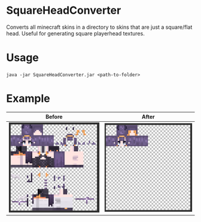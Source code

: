 # SquareHeadConverter
Converts all minecraft skins in a directory to skins that are just a square/flat head. Useful for generating square playerhead textures.

# Usage
`java -jar SquareHeadConverter.jar <path-to-folder>`

# Example

**Before** | **After**
-------|--------
![Before](https://raw.githubusercontent.com/StrangeOne101/SquareHeadConverter/main/example/before.PNG) | ![After](https://raw.githubusercontent.com/StrangeOne101/SquareHeadConverter/main/example/after.PNG)
 
